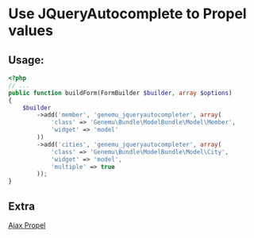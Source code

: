 # Use JQueryAutocomplete to Propel values

## Usage:

``` php
<?php
// ...
public function buildForm(FormBuilder $builder, array $options)
{
    $builder
        ->add('member', 'genemu_jqueryautocompleter', array(
            'class' => 'Genemu\Bundle\ModelBundle\Model\Member',
            'widget' => 'model'
        ))
        ->add('cities', 'genemu_jqueryautocompleter', array(
            'class' => 'Genemu\Bundle\ModelBundle\Model\City',
            'widget' => 'model',
            'multiple' => true
        ));
}
```

## Extra

[Ajax Propel](https://github.com/genemu/GenemuFormBundle/blob/master/Resources/doc/jquery/autocomplete/propel_ajax.md)

